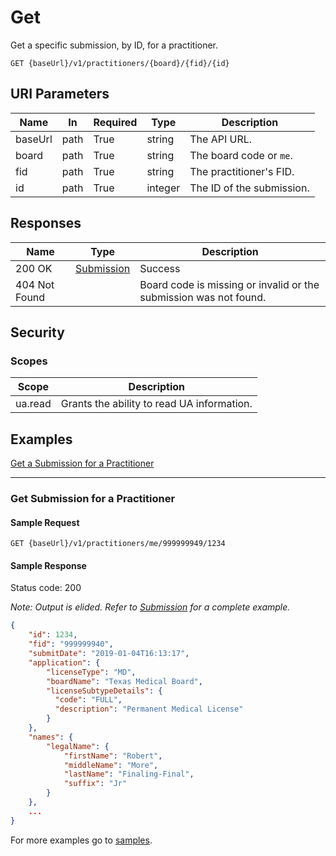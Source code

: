 # Get

Get a specific submission, by ID, for a practitioner.

```HTTP
GET {baseUrl}/v1/practitioners/{board}/{fid}/{id}
```

## URI Parameters

| Name | In | Required | Type | Description |
| - |-|-|-|-|
| baseUrl | path | True | string | The API URL. |
| board | path | True | string | The board code or `me`. |
| fid | path | True | string | The practitioner's FID. |
| id | path | True | integer | The ID of the submission. |

## Responses

| Name | Type | Description |
| - |-|-|
| 200 OK | [Submission](/docs/definitions/submission.md) | Success
| 404 Not Found | | Board code is missing or invalid or the submission was not found. |

## Security

### Scopes

| Scope | Description |
| -|-|
| ua.read | Grants the ability to read UA information. |

## Examples

[Get a Submission for a Practitioner](#get-submission-for-a-practitioner)

***

### Get Submission for a Practitioner

#### Sample Request

```HTTP
GET {baseUrl}/v1/practitioners/me/999999949/1234
```

#### Sample Response

Status code: 200

*Note: Output is elided. Refer to [Submission](/docs/definitions/submission.md) for a complete example.*

```json
{
    "id": 1234,
    "fid": "999999940",
    "submitDate": "2019-01-04T16:13:17",
    "application": {
        "licenseType": "MD",
        "boardName": "Texas Medical Board",
        "licenseSubtypeDetails": {
          "code": "FULL",
          "description": "Permanent Medical License"
        }
    },
    "names": {
        "legalName": {
            "firstName": "Robert",
            "middleName": "More",
            "lastName": "Finaling-Final",
            "suffix": "Jr"
        }
    },
    ...
}
```

For more examples go to [samples](/samples/).
